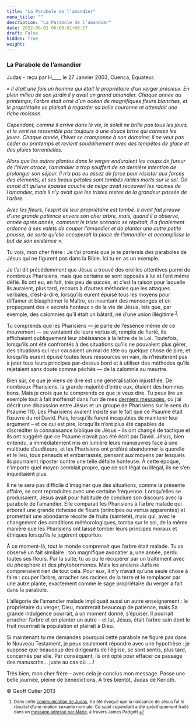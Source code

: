```yaml
---
title: "La Parabole de l’amandier"
menu_title: ""
description: "La Parabole de l’amandier"
date: 2022-06-01 06:00:01+00:17
draft: False
hidden: True
weight:
---
```

### La Parabole de l’amandier

Judas - reçu par H____ le 27 Janvier 2003, Cuenca, Équateur.

*« Il était une fois un homme qui était le propriétaire d’un verger précieux. En plein milieu de son jardin il y avait un grand amandier. Chaque année au printemps, l’arbre était orné d’un océan de magnifiques fleurs blanches, et le propriétaire se plaisait à regarder sa belle couronne et attendait une riche moisson.*

*Cependant, comme il arrive dans la vie, le soleil ne brille pas tous les jours, et le vent ne ressemble pas toujours à une douce brise qui caresse les joues. Chaque année, l’hiver se cramponne à son domaine; il ne veut pas céder au printemps et revient soudainement avec des tempêtes de glace et des pluies torrentielles.*

*Alors que les autres plantes dans le verger enduraient les coups de fureur de l’hiver atroce, l’amandier a trop souffert de sa dernière intention de prolonger son séjour. Il n’a pas eu assez de force pour résister aux forces des éléments, et ses beaux pétales sont tombés  raides morts sur le sol. On aurait dit qu’une épaisse couche de neige avait recouvert les racines de l’amandier, mais il n’y avait que les tristes restes de la grandeur passée de l’arbre.*

*Avec les fleurs, l’esprit de leur propriétaire est tombé. Il avait fait preuve d’une grande patience envers  son cher arbre, mais, quand il a observé, année après année, comment le triste scénario se répétait, il a finalement ordonné à ses valets de couper l’amandier et de planter une autre petite pousse, de sorte qu’elle occuperait la place de l’amandier et accomplisse le but de son existence ».*

Tu vois, mon cher frère : Je t’ai promis que je te parlerais des paraboles de Jésus qui ne figurent pas dans la Bible. Ici tu en as un exemple.

Je t’ai dit précédemment que Jésus a trouvé des oreilles attentives parmi de nombreux Pharisiens, mais que certains se sont opposés à lui et l’ont même défié. Ils ont eu, en fait, très peu de succès, et c’est la raison pour laquelle ils auraient, plus tard, recours à d’autres méthodes que les attaques verbales, c’est-à-dire, lorsqu’ils eurent épuisé tous les moyens pour diffamer et blasphémer le Maître, en inventant des mensonges et en propageant des  « secrets honteux » de la vie de Jésus, tels que, par exemple, des calomnies qu’il était un bâtard, né d’une union illégitime <sup id="a1">[1](#f1)</sup>.

Tu comprends que les Pharisiens — je parle de l’essence même de ce mouvement — se vantaient de leurs vertus et, remplis de fierté, ils affichaient publiquement leur obéissance à la lettre de la Loi. Toutefois, lorsqu’ils ont été confrontés à des situations qu’ils ne pouvaient plus gérer, des situations qui leur causaient un mal de tête ou quelque chose de pire, et lorsqu’ils eurent épuisé toutes leurs ressources en vain, ils n’hésitèrent pas à jeter tous leurs principes par-dessus bord et à utiliser des méthodes qu’ils rejetaient sans doute comme péchés — de la calomnie au meurtre.

Bien sûr, ce que je viens de dire est une généralisation injustifiée. De nombreux Pharisiens, la grande majorité d’entre eux, étaient des hommes bons. Mais je crois que tu comprends ce que je veux dire. Tu peux lire un exemple tout à fait inoffensif dans l’un de mes [derniers messages](/fr-contemporary-messages/fr-contemporary-messages-by-date-order/fr-contemporary-messages-2003/fr-2003-1-22-1-hr-judas/), où j’ai décrit une discussion entre Jésus et un groupe de Pharisiens sur le sens du Psaume 110. Les Pharisiens avaient insisté sur le fait que ce Psaume était l’œuvre du roi David. Puis, lorsqu’ils furent incapables de maintenir leur argument – et ce qui est pire, lorsqu’ils n’ont plus été capables de discréditer la connaissance biblique de Jésus – ils ont changé de tactique et ils ont suggéré que ce Psaume n’avait pas été écrit par David. Jésus, bien entendu, a immédiatement mis en lumière  leurs manœuvres face à une multitude d’auditeurs, et les Pharisiens ont préféré abandonner la querelle et le lieu, tous penauds et embarrassés, pensant aux moyens par lesquels ils pourraient riposter contre une telle défaite honteuse. A cette époque, n’importe quel moyen semblait propre, que ce soit légal ou illégal, ils ne s’en inquiétaient plus.

Il ne te sera pas difficile d’imaginer que des situations, comme la présente affaire, se sont reproduites avec une certaine fréquence. Lorsqu’elles se produisaient, Jésus avait pour habitude de conclure son discours avec la parabole de l’amandier. Elle comparait les Pharisiens à l’arbre malade qui arborait une grande richesse de fleurs (principes ou vertus apparentes) et promettait une abondante récolte de fruits (sainteté), mais qui, avec le changement des conditions météorologiques, tomba sur le sol, de la même manière que les Pharisiens ont laissé tomber leurs principes moraux et éthiques lorsqu’ils le jugèrent opportun.

À ce moment-là, tout le monde comprenait que l’arbre était malade. Tu as observé un fait similaire : ton magnifique avocatier a, une année, perdu toutes ses fleurs. Par la suite, tu as pu le récupérer par un traitement avec du phosphore et des phytohormones. Mais les anciens Juifs ne comprenaient rien de tout cela. Pour eux, il n’y n’avait qu’une seule chose à faire : couper l’arbre, arracher ses racines de la terre et le remplacer par une autre plante, exactement comme le sage propriétaire du verger a fait dans la parabole.

L’allégorie de l’amandier malade impliquait aussi un autre enseignement : le propriétaire du verger, Dieu, montrerait beaucoup de patience, mais Sa grande indulgence pourrait, à un moment donné, s’épuiser. Il pourrait arracher l’arbre et en planter un autre – et lui, Jésus, était l’arbre sain dont le fruit nourrirait la population et plairait à Dieu.

Si maintenant tu me demandes  pourquoi cette parabole ne figure pas dans le Nouveau Testament, je peux seulement répondre avec une hypothèse : je suppose que beaucoup des dirigeants de l’église, se sont sentis, plus tard, concernés par elle. Par conséquent, ils ont opté pour effacer ce passage des manuscrits… juste au cas où ….!

Très bien, mon cher frère – avec cela je conclus mon message. Passe une belle journée, pleine de bénédictions, À très bientôt, Judas de Kerioth.

© Geoff Cutler 2013
<small>

1. <large id="f1"> Dans cette [communication de Judas](/fr-contemporary-messages/fr-contemporary-messages-by-date-order/fr-contemporary-messages-2001/fr-2001-10-3-1-hr-judas/), il a été évoqué que la naissance de Jésus fut le résultat d’une relation sexuelle normale. Ce sujet cependant a été spécifiquement traité dans un [message adressé par Marie](/fr-james-padgett-messages/fr-padgett-messages-date-order/fr-padgett-messages-1916/fr-1916-4-15-1-jep-mary/), à travers James Padgett.[↩](#a1)
